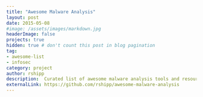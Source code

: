 ```yaml
---
title: "Awesome Malware Analysis"
layout: post
date: 2015-05-08
#image: /assets/images/markdown.jpg
headerImage: false
projects: true
hidden: true # don't count this post in blog pagination
tag:
- awesome-list
- infosec
category: project
author: rshipp
description:  Curated list of awesome malware analysis tools and resources. 
externalLink: https://github.com/rshipp/awesome-malware-analysis
---
```

